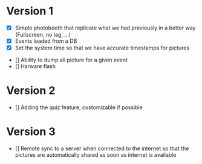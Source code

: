 # Version 1
- [x] Simple photobooth that replicate what we had previously in a better way (Fullscreen, no lag, ...)
- [x] Events loaded from a DB
- [x] Set the system time so that we have accurate timestamps for pictures
- [] Ability to dump all picture for a given event
- [] Harware flash

# Version 2
- [] Adding the quiz feature, customizable if possible

# Version 3
- [] Remote sync to a server when connected to the internet so that the pictures are automatically shared as soon as internet is available